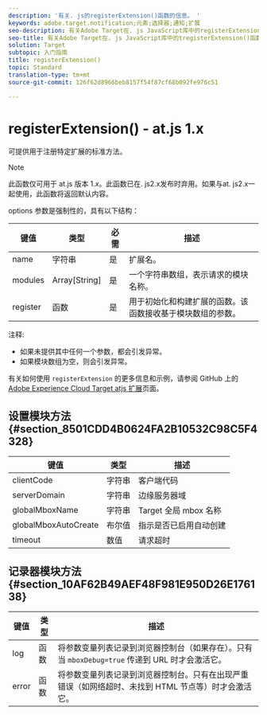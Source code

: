 ```yaml
---
description: '有关. js的registerExtension()函数的信息。 '
keywords: adobe.target.notification;元素;选择器;通知;扩展
seo-description: 有关Adobe Target在. js JavaScript库中的registerExtension()函数的信息。
seo-title: 有关Adobe Target在. js JavaScript库中的tregisterExtension()函数的信息。
solution: Target
subtopic: 入门指南
title: registerExtension()
topic: Standard
translation-type: tm+mt
source-git-commit: 126f62d8966beb8157f54f87cf68b092fe976c51

---
```



# registerExtension() - at.js 1.x

可提供用于注册特定扩展的标准方法。

>[!NOTE]
>
>此函数仅可用于 at.js 版本 1.*x*。此函数已在. js2.x发布时弃用。如果与at. js2.x一起使用，此函数将返回默认内容。

options 参数是强制性的，具有以下结构：

| 键值 | 类型 | 必需 | 描述 |
|--- |--- |--- |--- |
| name | 字符串 | 是 | 扩展名。 |
| modules | Array[String] | 是 | 一个字符串数组，表示请求的模块名称。 |
| register | 函数 | 是 | 用于初始化和构建扩展的函数。该函数接收基于模块数组的参数。 |

注释:

* 如果未提供其中任何一个参数，都会引发异常。
* 如果模块数组为空，则会引发异常。

有关如何使用 `registerExtension` 的更多信息和示例，请参阅 GitHub 上的 [Adobe Experience Cloud Target atjs 扩展](https://github.com/Adobe-Marketing-Cloud/target-atjs-extensions)页面。

## 设置模块方法 {#section_8501CDD4B0624FA2B10532C98C5F4328}

| 键值 | 类型 | 描述 |
|--- |--- |--- |
| clientCode | 字符串 | 客户端代码 |
| serverDomain | 字符串 | 边缘服务器域 |
| globalMboxName | 字符串 | Target 全局 mbox 名称 |
| globalMboxAutoCreate | 布尔值 | 指示是否已启用自动创建 |
| timeout | 数值 | 请求超时 |

## 记录器模块方法 {#section_10AF62B49AEF48F981E950D26E176138}

| 键值 | 类型 | 描述 |
|--- |--- |--- |
| log | 函数 | 将参数变量列表记录到浏览器控制台（如果存在）。只有当 `mboxDebug=true` 传递到 URL 时才会激活它。 |
| error | 函数 | 将参数变量列表记录到浏览器控制台。只有在出现严重错误（如网络超时、未找到 HTML 节点等）时才会激活它。 |
